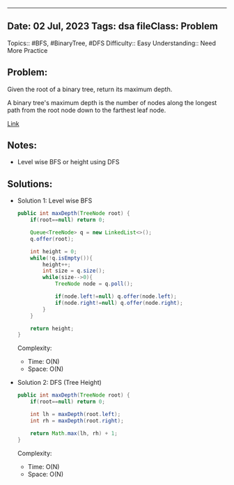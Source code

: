 
---
Date: 02 Jul, 2023
Tags: dsa
fileClass: Problem
---
Topics:: #BFS, #BinaryTree, #DFS
Difficulty::  Easy
Understanding:: Need More Practice
## Problem: 
 Given the root of a binary tree, return its maximum depth.

A binary tree's maximum depth is the number of nodes along the longest path from the root node down to the farthest leaf node.

[Link](https://leetcode.com/problems/maximum-depth-of-binary-tree/)

## Notes: 
- Level wise BFS or height using DFS

## Solutions: 

- Solution 1:  Level wise BFS 
	```java
	public int maxDepth(TreeNode root) {
        if(root==null) return 0;

        Queue<TreeNode> q = new LinkedList<>();
        q.offer(root);

        int height = 0;
        while(!q.isEmpty()){
            height++;
            int size = q.size();
            while(size-->0){
                TreeNode node = q.poll();

                if(node.left!=null) q.offer(node.left);
                if(node.right!=null) q.offer(node.right);
            }
        }

        return height;
    }
	```
	Complexity: 
	- Time: O(N)
	- Space: O(N)

- Solution 2:  DFS  (Tree Height)
	```java
    public int maxDepth(TreeNode root) {
        if(root==null) return 0;

        int lh = maxDepth(root.left);
        int rh = maxDepth(root.right);

        return Math.max(lh, rh) + 1;
    }
	```
	Complexity: 
	- Time: O(N)
	- Space: O(N)

